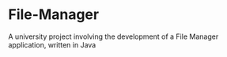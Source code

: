 File-Manager
============

A university project involving the development of a File Manager application, written in Java
